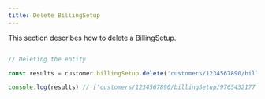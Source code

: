 ```yaml
---
title: Delete BillingSetup 
---
```


This section describes how to delete a BillingSetup.



```javascript

// Deleting the entity

const results = customer.billingSetup.delete('customers/1234567890/billingSetup')

console.log(results) // ['customers/1234567890/billingSetup/9765432177']

```